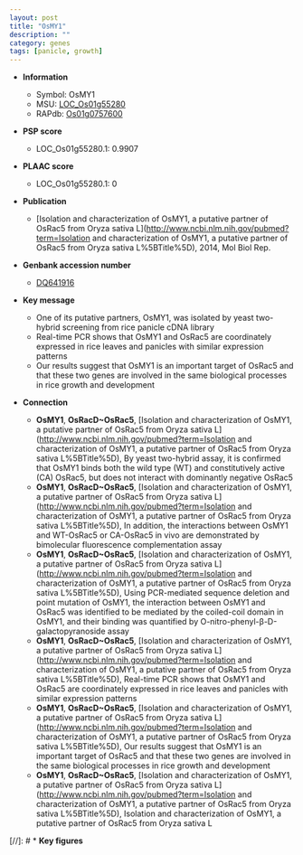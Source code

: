```yaml
---
layout: post
title: "OsMY1"
description: ""
category: genes
tags: [panicle, growth]
---
```


* **Information**  
    + Symbol: OsMY1  
    + MSU: [LOC_Os01g55280](http://rice.plantbiology.msu.edu/cgi-bin/ORF_infopage.cgi?orf=LOC_Os01g55280)  
    + RAPdb: [Os01g0757600](http://rapdb.dna.affrc.go.jp/viewer/gbrowse_details/irgsp1?name=Os01g0757600)  

* **PSP score**  
    + LOC_Os01g55280.1: 0.9907 

* **PLAAC score**  
    + LOC_Os01g55280.1: 0 

* **Publication**  
    + [Isolation and characterization of OsMY1, a putative partner of OsRac5 from Oryza sativa L](http://www.ncbi.nlm.nih.gov/pubmed?term=Isolation and characterization of OsMY1, a putative partner of OsRac5 from Oryza sativa L%5BTitle%5D), 2014, Mol Biol Rep.

* **Genbank accession number**  
    + [DQ641916](http://www.ncbi.nlm.nih.gov/nuccore/DQ641916)

* **Key message**  
    + One of its putative partners, OsMY1, was isolated by yeast two-hybrid screening from rice panicle cDNA library
    + Real-time PCR shows that OsMY1 and OsRac5 are coordinately expressed in rice leaves and panicles with similar expression patterns
    + Our results suggest that OsMY1 is an important target of OsRac5 and that these two genes are involved in the same biological processes in rice growth and development

* **Connection**  
    + __OsMY1__, __OsRacD~OsRac5__, [Isolation and characterization of OsMY1, a putative partner of OsRac5 from Oryza sativa L](http://www.ncbi.nlm.nih.gov/pubmed?term=Isolation and characterization of OsMY1, a putative partner of OsRac5 from Oryza sativa L%5BTitle%5D), By yeast two-hybrid assay, it is confirmed that OsMY1 binds both the wild type (WT) and constitutively active (CA) OsRac5, but does not interact with dominantly negative OsRac5
    + __OsMY1__, __OsRacD~OsRac5__, [Isolation and characterization of OsMY1, a putative partner of OsRac5 from Oryza sativa L](http://www.ncbi.nlm.nih.gov/pubmed?term=Isolation and characterization of OsMY1, a putative partner of OsRac5 from Oryza sativa L%5BTitle%5D), In addition, the interactions between OsMY1 and WT-OsRac5 or CA-OsRac5 in vivo are demonstrated by bimolecular fluorescence complementation assay
    + __OsMY1__, __OsRacD~OsRac5__, [Isolation and characterization of OsMY1, a putative partner of OsRac5 from Oryza sativa L](http://www.ncbi.nlm.nih.gov/pubmed?term=Isolation and characterization of OsMY1, a putative partner of OsRac5 from Oryza sativa L%5BTitle%5D), Using PCR-mediated sequence deletion and point mutation of OsMY1, the interaction between OsMY1 and OsRac5 was identified to be mediated by the coiled-coil domain in OsMY1, and their binding was quantified by O-nitro-phenyl-β-D-galactopyranoside assay
    + __OsMY1__, __OsRacD~OsRac5__, [Isolation and characterization of OsMY1, a putative partner of OsRac5 from Oryza sativa L](http://www.ncbi.nlm.nih.gov/pubmed?term=Isolation and characterization of OsMY1, a putative partner of OsRac5 from Oryza sativa L%5BTitle%5D), Real-time PCR shows that OsMY1 and OsRac5 are coordinately expressed in rice leaves and panicles with similar expression patterns
    + __OsMY1__, __OsRacD~OsRac5__, [Isolation and characterization of OsMY1, a putative partner of OsRac5 from Oryza sativa L](http://www.ncbi.nlm.nih.gov/pubmed?term=Isolation and characterization of OsMY1, a putative partner of OsRac5 from Oryza sativa L%5BTitle%5D), Our results suggest that OsMY1 is an important target of OsRac5 and that these two genes are involved in the same biological processes in rice growth and development
    + __OsMY1__, __OsRacD~OsRac5__, [Isolation and characterization of OsMY1, a putative partner of OsRac5 from Oryza sativa L](http://www.ncbi.nlm.nih.gov/pubmed?term=Isolation and characterization of OsMY1, a putative partner of OsRac5 from Oryza sativa L%5BTitle%5D), Isolation and characterization of OsMY1, a putative partner of OsRac5 from Oryza sativa L

[//]: # * **Key figures**  


